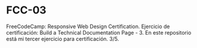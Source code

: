 # FCC-03
FreeCodeCamp: Responsive Web Design Certification. Ejercicio de certificación: Build a Technical Documentation Page - 3. En este repositorio está mi tercer ejercicio para certificación. 3/5.
